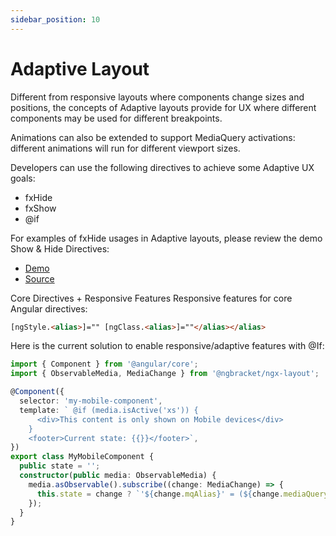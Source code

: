 ```yaml
---
sidebar_position: 10
---
```


# Adaptive Layout

Different from responsive layouts where components change sizes and positions, the concepts of Adaptive layouts provide for UX where different components may be used for different breakpoints.

Animations can also be extended to support MediaQuery activations: different animations will run for different viewport sizes.

Developers can use the following directives to achieve some Adaptive UX goals:

- fxHide
- fxShow
- @if

For examples of fxHide usages in Adaptive layouts, please review the demo Show & Hide Directives:

- [Demo](https://ngx-layout.ngbracket.com/responsive/responsive-layout-direction)
- [Source](https://ngx-layout.ngbracket.com/responsive/responsive-show-hide)

Core Directives + Responsive Features
Responsive features for core Angular directives:

```html
[ngStyle.<alias>]="" [ngClass.<alias>]=""</alias></alias>
```

Here is the current solution to enable responsive/adaptive features with @If:

```typescript
import { Component } from '@angular/core';
import { ObservableMedia, MediaChange } from '@ngbracket/ngx-layout';

@Component({
  selector: 'my-mobile-component',
  template: ` @if (media.isActive('xs')) {
      <div>This content is only shown on Mobile devices</div>
    }
    <footer>Current state: {{}}</footer>`,
})
export class MyMobileComponent {
  public state = '';
  constructor(public media: ObservableMedia) {
    media.asObservable().subscribe((change: MediaChange) => {
      this.state = change ? `'${change.mqAlias}' = (${change.mediaQuery})` : '';
    });
  }
}
```
